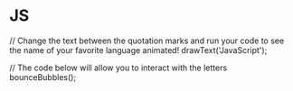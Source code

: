 # JS


// Change the text between the quotation marks and run your code to see the name of your favorite language animated!
drawText('JavaScript');

// The code below will allow you to interact with the letters
bounceBubbles();
